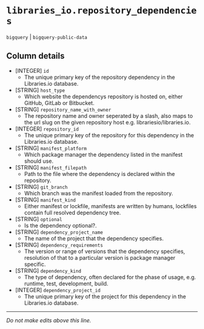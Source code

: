 # `libraries_io.repository_dependencies`
`bigquery` | `bigquery-public-data`

## Column details
* [INTEGER]   `id`
  - The unique primary key of the repository dependency in the Libraries.io database.
* [STRING]    `host_type`
  - Which website the dependencys repository is hosted on, either GitHub, GitLab or Bitbucket.
* [STRING]    `repository_name_with_owner`
  - The repository name and owner seperated by a slash, also maps to the url slug on the given repository host e.g. librariesio/libraries.io.
* [INTEGER]   `repository_id`
  - The unique primary key of the repository for this dependency in the Libraries.io database.
* [STRING]    `manifest_platform`
  - Which package manager the dependency listed in the manifest should use.
* [STRING]    `manifest_filepath`
  - Path to the file where the dependency is declared within the repository.
* [STRING]    `git_branch`
  - Which branch was the manifest loaded from the repository.
* [STRING]    `manifest_kind`
  - Either manifest or lockfile, manifests are written by humans, lockfiles contain full resolved dependency tree.
* [STRING]    `optional`
  - Is the dependency optional?.
* [STRING]    `dependency_project_name`
  - The name of the project that the dependency specifies.
* [STRING]    `dependency_requirements`
  - The version or range of versions that the dependency specifies, resolution of that to a particular version is package manager specific.
* [STRING]    `dependency_kind`
  - The type of dependency, often declared for the phase of usage, e.g. runtime, test, development, build.
* [INTEGER]   `dependency_project_id`
  - The unique primary key of the project for this dependency in the Libraries.io database.

-------------------------------------------------------------------------------
*Do not make edits above this line.*
